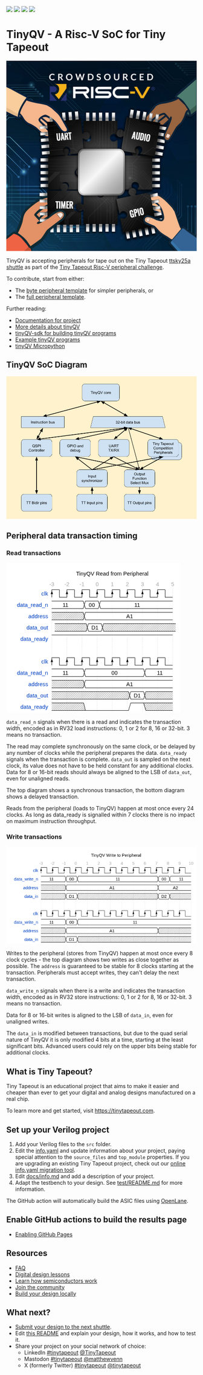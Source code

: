 ![](../../workflows/gds/badge.svg) ![](../../workflows/docs/badge.svg) ![](../../workflows/test/badge.svg) ![](../../workflows/fpga/badge.svg)

# TinyQV - A Risc-V SoC for Tiny Tapeout

![Risc-V competition logo](docs/riscv_compo.jpg)

TinyQV is accepting peripherals for tape out on the Tiny Tapeout [ttsky25a shuttle](https://app.tinytapeout.com/shuttles/ttsky25a) as part of the [Tiny Tapeout Risc-V peripheral challenge](https://tinytapeout.com/competitions/risc-v-peripheral/).

To contribute, start from either:
- The [byte peripheral template](https://github.com/TinyTapeout/tinyqv-byte-peripheral-template) for simpler peripherals, or
- The [full peripheral template](https://github.com/TinyTapeout/tinyqv-full-peripheral-template).

Further reading:
- [Documentation for project](docs/info.md)
- [More details about tinyQV](https://github.com/MichaelBell/tinyQV/tree/ttsky25a)
- [tinyQV-sdk for building tinyQV programs](https://github.com/MichaelBell/tinyQV-sdk)
- [Example tinyQV programs](https://github.com/MichaelBell/tinyQV-projects)
- [tinyQV Micropython](https://github.com/MichaelBell/micropython/tree/tinyqv-sky25a)

## TinyQV SoC Diagram

![TinyQV Soc Arhitecture Diagram](docs/architecture.png)

## Peripheral data transaction timing

### Read transactions

![Read transaction diagram](docs/wavedrom/read_txn.png)

`data_read_n` signals when there is a read and indicates the transaction width, encoded as in RV32 load instructions: 0, 1 or 2 for 8, 16 or 32-bit.  3 means no transaction.

The read may complete synchronously on the same clock, or be delayed by any number of clocks while the peripheral prepares the data.  `data_ready` signals when the transaction is complete.  `data_out` is sampled on the next clock, its value does not have to be held constant for any additional clocks.  Data for 8 or 16-bit reads should always be aligned to the LSB of `data_out`, even for unaligned reads.

The top diagram shows a synchronous transaction, the bottom diagram shows a delayed transaction.

Reads from the peripheral (loads to TinyQV) happen at most once every 24 clocks.  As long as data_ready is signalled within 7 clocks there is no impact on maximum instruction throughput.

### Write transactions

![Write transaction diagram](docs/wavedrom/write_txn.png)

Writes to the peripheral (stores from TinyQV) happen at most once every 8 clock cycles - the top diagram shows two writes as close together as possible.  The `address` is guaranteed to be stable for 8 clocks starting at the transaction.  Peripherals must accept writes, they can't delay the next transaction.

`data_write_n` signals when there is a write and indicates the transaction width, encoded as in RV32 store instructions: 0, 1 or 2 for 8, 16 or 32-bit.  3 means no transaction.

Data for 8 or 16-bit writes is aligned to the LSB of `data_in`, even for unaligned writes.

The `data_in` is modified between transactions, but due to the quad serial nature of TinyQV it is only modified 4 bits at a time, starting at the least significant bits.  Advanced users could rely on the upper bits being stable for additional clocks.

## What is Tiny Tapeout?

Tiny Tapeout is an educational project that aims to make it easier and cheaper than ever to get your digital and analog designs manufactured on a real chip.

To learn more and get started, visit https://tinytapeout.com.

## Set up your Verilog project

1. Add your Verilog files to the `src` folder.
2. Edit the [info.yaml](info.yaml) and update information about your project, paying special attention to the `source_files` and `top_module` properties. If you are upgrading an existing Tiny Tapeout project, check out our [online info.yaml migration tool](https://tinytapeout.github.io/tt-yaml-upgrade-tool/).
3. Edit [docs/info.md](docs/info.md) and add a description of your project.
4. Adapt the testbench to your design. See [test/README.md](test/README.md) for more information.

The GitHub action will automatically build the ASIC files using [OpenLane](https://www.zerotoasiccourse.com/terminology/openlane/).

## Enable GitHub actions to build the results page

- [Enabling GitHub Pages](https://tinytapeout.com/faq/#my-github-action-is-failing-on-the-pages-part)

## Resources

- [FAQ](https://tinytapeout.com/faq/)
- [Digital design lessons](https://tinytapeout.com/digital_design/)
- [Learn how semiconductors work](https://tinytapeout.com/siliwiz/)
- [Join the community](https://tinytapeout.com/discord)
- [Build your design locally](https://www.tinytapeout.com/guides/local-hardening/)

## What next?

- [Submit your design to the next shuttle](https://app.tinytapeout.com/).
- Edit [this README](README.md) and explain your design, how it works, and how to test it.
- Share your project on your social network of choice:
  - LinkedIn [#tinytapeout](https://www.linkedin.com/search/results/content/?keywords=%23tinytapeout) [@TinyTapeout](https://www.linkedin.com/company/100708654/)
  - Mastodon [#tinytapeout](https://chaos.social/tags/tinytapeout) [@matthewvenn](https://chaos.social/@matthewvenn)
  - X (formerly Twitter) [#tinytapeout](https://twitter.com/hashtag/tinytapeout) [@tinytapeout](https://twitter.com/tinytapeout)
